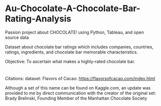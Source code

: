 # Au-Chocolate-A-Chocolate-Bar-Rating-Analysis

Passion project about CHOCOLATE! using Python, Tableau, and open source data

Dataset about chocolate bar ratings which includes companies, countries, ratings, ingredients, and chocolate bar memorable characteristics.

Objective: To ascertain what makes a highly-rated chocolate bar.
#
Citations:
dataset: Flavors of Cacao: https://flavorsofcacao.com/index.html

Although a set of this name can be found on Kaggle.com, an update was provided to me by direct communication with the creator of the original set:
Brady Brelinski,
Founding Member of the Manhattan Chocolate Society 
